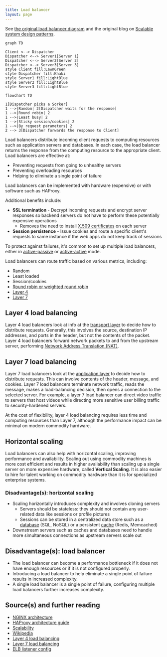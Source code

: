 ```yaml
---
title: Load balancer
layout: page
---
```


See [the original load balancer diagram](/images/h81n9iK.png)
and the original blog on
[Scalable system design patterns](http://horicky.blogspot.com/2010/10/scalable-system-design-patterns.html).

```mermaid!
graph TD

Client <--> Dispatcher
Dispatcher <--> Server1[Server 1]
Dispatcher <--> Server2[Server 2]
Dispatcher <--> Server3[Server 3]
style Client fill:LawnGreen
style Dispatcher fill:Khaki
style Server1 fill:LightBlue
style Server2 fill:LightBlue
style Server3 fill:LightBlue
```

```mermaid!
flowchart TD

1[Dispatcher picks a Sorker]
1 -->|Random| 2[Dispatcher waits for the response]
1 -->|Round robin| 2
1 -->|Least busy| 2
1 -->|Sticky session/cookies| 2
1 -->|By request parameters| 2
2 --> 3[Dispatcher forwards the response to Client]
```

Load balancers distribute incoming client requests to computing resources such
as application servers and databases. In each case, the load balancer returns
the response from the computing resource to the appropriate client. Load
balancers are effective at:

- Preventing requests from going to unhealthy servers
- Preventing overloading resources
- Helping to eliminate a single point of failure

Load balancers can be implemented with hardware (expensive) or with software
such as HAProxy.

Additional benefits include:

- **SSL termination** - Decrypt incoming requests and encrypt server responses
  so backend servers do not have to perform these potentially expensive
  operations
  - Removes the need to install
    [X.509 certificates](https://en.wikipedia.org/wiki/X.509) on each server
- **Session persistence** - Issue cookies and route a specific client's
  requests to same instance if the web apps do not keep track of sessions

To protect against failures, it's common to set up multiple load balancers,
either in [active-passive](/#active-passive) or
[active-active](/#active-active) mode.

Load balancers can route traffic based on various metrics, including:

- Random
- Least loaded
- Session/cookies
- [Round robin or weighted round robin](https://www.g33kinfo.com/info/round-robin-vs-weighted-round-robin-lb)
- [Layer 4](#layer-4-load-balancing)
- [Layer 7](#layer-7-load-balancing)

## Layer 4 load balancing

Layer 4 load balancers look at info at the [transport layer](#communication) to
decide how to distribute requests. Generally, this involves the source,
destination IP addresses, and ports in the header, but not the contents of the
packet. Layer 4 load balancers forward network packets to and from the upstream
server, performing
[Network Address Translation (NAT)](https://www.nginx.com/resources/glossary/layer-4-load-balancing/).

## Layer 7 load balancing

Layer 7 load balancers look at the [application layer](#communication) to
decide how to distribute requests. This can involve contents of the header,
message, and cookies. Layer 7 load balancers terminate network traffic, reads
the message, makes a load-balancing decision, then opens a connection to the
selected server. For example, a layer 7 load balancer can direct video traffic
to servers that host videos while directing more sensitive user billing traffic
to security-hardened servers.

At the cost of flexibility, layer 4 load balancing requires less time and
computing resources than Layer 7, although the performance impact can be
minimal on modern commodity hardware.

## Horizontal scaling

Load balancers can also help with horizontal scaling, improving performance and
availability. Scaling out using commodity machines is more cost efficient and
results in higher availability than scaling up a single server on more
expensive hardware, called **Vertical Scaling**. It is also easier to hire for
talent working on commodity hardware than it is for specialized enterprise
systems.

### Disadvantage(s): horizontal scaling

- Scaling horizontally introduces complexity and involves cloning servers
  - Servers should be stateless: they should not contain any user-related data like sessions or profile pictures
  - Sessions can be stored in a centralized data store such as a [database](/#database) (SQL, NoSQL) or a persistent [cache](/pages/cache) (Redis, Memcached)
- Downstream servers such as caches and databases need to handle more simultaneous connections as upstream servers scale out

## Disadvantage(s): load balancer

- The load balancer can become a performance bottleneck if it does not have enough resources or if it is not configured properly.
- Introducing a load balancer to help eliminate a single point of failure results in increased complexity.
- A single load balancer is a single point of failure, configuring multiple load balancers further increases complexity.

## Source(s) and further reading

- [NGINX architecture](https://www.nginx.com/blog/inside-nginx-how-we-designed-for-performance-scale/)
- [HAProxy architecture guide](http://www.haproxy.org/download/1.2/doc/architecture.txt)
- [Scalability](http://www.lecloud.net/post/7295452622/scalability-for-dummies-part-1-clones)
- [Wikipedia](<https://en.wikipedia.org/wiki/Load_balancing_(computing)>)
- [Layer 4 load balancing](https://www.nginx.com/resources/glossary/layer-4-load-balancing/)
- [Layer 7 load balancing](https://www.nginx.com/resources/glossary/layer-7-load-balancing/)
- [ELB listener config](http://docs.aws.amazon.com/elasticloadbalancing/latest/classic/elb-listener-config.html)
